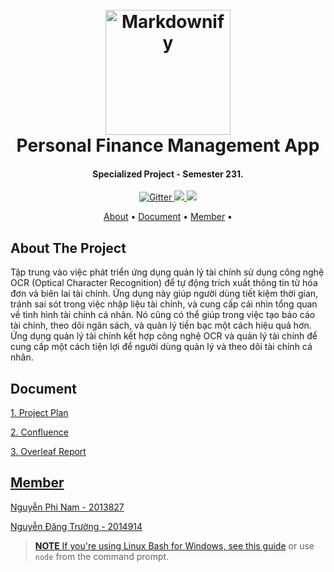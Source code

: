 
<!--

**Here are some ideas to get you started:**

🙋‍♀️ A short introduction - what is your organization all about?
🌈 Contribution guidelines - how can the community get involved?
👩‍💻 Useful resources - where can the community find your docs? Is there anything else the community should know?
🍿 Fun facts - what does your team eat for breakfast?
🧙 Remember, you can do mighty things with the power of [Markdown](https://docs.github.com/github/writing-on-github/getting-started-with-writing-and-formatting-on-github/basic-writing-and-formatting-syntax)
-->

<h1 align="center">
  <br>
  <a href="http://www.amitmerchant.com/electron-markdownify">
      <img src="https://raw.githubusercontent.com/amitmerchant1990/electron-markdownify/master/app/img/markdownify.png" alt="Markdownify" width="200">
  </a>

  <br>
  Personal Finance Management App
  <br>
</h1>

<h4 align="center">Specialized Project - Semester 231.</h4>

<p align="center">
  <a href="https://docs.google.com/spreadsheets/u/1/d/1oM6ZDzDp1TlqCdxo0jNgVvedWQKo9SjU/edit?rtpof=true#gid=1887977486">
    <img src="https://img.shields.io/badge/Project%20Plan-blue" alt="Gitter">
  </a> 
  <a href="https://expense-tracking.atlassian.net/wiki/home">
      <img src="https://img.shields.io/badge/Confluence-green">
  </a>
  <a href="https://www.overleaf.com/project/65168799e212fd9223609c02"><img src="https://img.shields.io/badge/Overleaf%20Report-8A2BE2"></a>
</p>

<p align="center">
  <a href="#about-the-project">About</a> •
  <a href="#document">Document</a> •
  <a href="#member">Member</a> •
<!--   <a href="#credits">Credits</a> •
  <a href="#related">Related</a> •
  <a href="#license">License</a> -->
</p>

<!--
![screenshot](https://raw.githubusercontent.com/amitmerchant1990/electron-markdownify/master/app/img/markdownify.gif)
-->
## About The Project
Tập trung vào việc phát triển ứng dụng quản lý tài chính sử dụng công nghệ OCR (Optical Character Recognition) để tự động trích xuất thông tin từ hóa đơn và biên lai tài chính.
Ứng dụng này giúp người dùng tiết kiệm thời gian, tránh sai sót trong việc nhập liệu tài chính, và cung cấp cái nhìn tổng quan về tình hình tài chính cá nhân. 
Nó cũng có thể giúp trong việc tạo báo cáo tài chính, theo dõi ngân sách, và quản lý tiền bạc một cách hiệu quả hơn.
Ứng dụng quản lý tài chính kết hợp công nghệ OCR và quản lý tài chính để cung cấp một cách tiện lợi để người dùng quản lý và theo dõi tài chính cá nhân.


## Document
<a href="https://docs.google.com/spreadsheets/u/1/d/1oM6ZDzDp1TlqCdxo0jNgVvedWQKo9SjU/edit?rtpof=true#gid=1887977486">1. Project Plan</p>

<a href="https://expense-tracking.atlassian.net/wiki/home">2. Confluence</p>

<a href="https://www.overleaf.com/project/65168799e212fd9223609c02">3. Overleaf Report</p>



## Member
<p>Nguyễn Phi Nam - 2013827</p>
<p>Nguyễn Đăng Trường - 2014914</p>



> **NOTE**
> If you're using Linux Bash for Windows, [see this guide](https://www.howtogeek.com/261575/how-to-run-graphical-linux-desktop-applications-from-windows-10s-bash-shell/) or use `node` from the command prompt.


<!--
## Download

You can [download](https://github.com/amitmerchant1990/electron-markdownify/releases/tag/v1.2.0) the latest installable version of Markdownify for Windows, macOS and Linux.

## Emailware

Markdownify is an [emailware](https://en.wiktionary.org/wiki/emailware). Meaning, if you liked using this app or it has helped you in any way, I'd like you send me an email at <bullredeyes@gmail.com> about anything you'd want to say about this software. I'd really appreciate it!

## Credits

This software uses the following open source packages:

- [Electron](http://electron.atom.io/)
- [Node.js](https://nodejs.org/)
- [Marked - a markdown parser](https://github.com/chjj/marked)
- [showdown](http://showdownjs.github.io/showdown/)
- [CodeMirror](http://codemirror.net/)
- Emojis are taken from [here](https://github.com/arvida/emoji-cheat-sheet.com)
- [highlight.js](https://highlightjs.org/)

## Related

[markdownify-web](https://github.com/amitmerchant1990/markdownify-web) - Web version of Markdownify

## Support

<a href="https://www.buymeacoffee.com/5Zn8Xh3l9" target="_blank"><img src="https://www.buymeacoffee.com/assets/img/custom_images/purple_img.png" alt="Buy Me A Coffee" style="height: 41px !important;width: 174px !important;box-shadow: 0px 3px 2px 0px rgba(190, 190, 190, 0.5) !important;-webkit-box-shadow: 0px 3px 2px 0px rgba(190, 190, 190, 0.5) !important;" ></a>

<p>Or</p> 

<a href="https://www.patreon.com/amitmerchant">
	<img src="https://c5.patreon.com/external/logo/become_a_patron_button@2x.png" width="160">
</a>

## You may also like...

- [Pomolectron](https://github.com/amitmerchant1990/pomolectron) - A pomodoro app
- [Correo](https://github.com/amitmerchant1990/correo) - A menubar/taskbar Gmail App for Windows and macOS

## License

MIT

---

> [amitmerchant.com](https://www.amitmerchant.com) &nbsp;&middot;&nbsp;
> GitHub [@amitmerchant1990](https://github.com/amitmerchant1990) &nbsp;&middot;&nbsp;
> Twitter [@amit_merchant](https://twitter.com/amit_merchant)
-->
